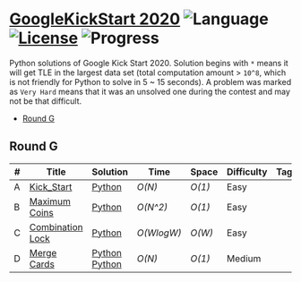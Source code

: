 # [GoogleKickStart 2020](https://codingcompetitions.withgoogle.com/kickstart) ![Language](https://img.shields.io/badge/language-Python-orange.svg) [![License](https://img.shields.io/badge/license-MIT-blue.svg)](./LICENSE) ![Progress](https://img.shields.io/badge/progress-4%20%2F%2028-ff69b4.svg)

Python solutions of Google Kick Start 2020. Solution begins with `*` means it will get TLE in the largest data set (total computation amount > `10^8`, which is not friendly for Python to solve in 5 ~ 15 seconds). A problem was marked as `Very Hard` means that it was an unsolved one during the contest and may not be that difficult.

* [Round G](https://github.com/kamyu104/GoogleKickStart-2020#round-g)
   
## Round G
| # | Title | Solution | Time | Space | Difficulty | Tag | Note |
|---| ----- | -------- | ---- | ----- | ---------- | --- | ---- |
|A| [Kick_Start](https://codingcompetitions.withgoogle.com/kickstart/round/00000000001a0069/0000000000414bfb)| [Python](./Round%20G/kick_start.py)| _O(N)_ | _O(1)_ | Easy | | Math |
|B| [Maximum Coins](https://codingcompetitions.withgoogle.com/kickstart/round/00000000001a0069/0000000000414a23)| [Python](./Round%20G/maximum_coins.py)| _O(N^2)_ | _O(1)_ | Easy | | Matrix |
|C| [Combination Lock](https://codingcompetitions.withgoogle.com/kickstart/round/00000000001a0069/0000000000414a24)| [Python](./Round%20G/combination_lock.py)| _O(WlogW)_ | _O(W)_ | Easy | | Math |
|D| [Merge Cards](https://codingcompetitions.withgoogle.com/kickstart/round/00000000001a0069/0000000000415054)| [Python](./Round%20G/merge_cards.py) [Python](./Round%20G/merge_cards2.py) |  _O(N)_ | _O(1)_ | Medium | | Math, DP, Precompute |
